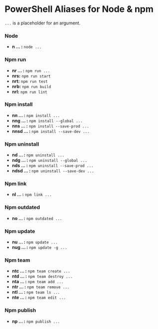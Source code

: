# PowerShell Aliases for Node & npm

`...` is a placeholder for an argument.

### Node
- **n ... :** `node ...`

### Npm run
- **nr ... :** `npm run ...`
- **nrs:** `npm run start`
- **nrt:** `npm run test`
- **nrb:** `npm run build`
- **nrl:** `npm run lint`

### Npm install
- **nn ... :** `npm install ...`
- **nng ... :** `npm install --global ...`
- **nns ... :** `npm install --save-prod ...`
- **nnsd ... :** `npm install --save-dev ...`

### Npm uninstall
- **nd ... :** `npm uninstall ...`
- **ndg ... :** `npm uninstall --global ...`
- **nds ... :** `npm uninstall --save-prod ...`
- **ndsd ... :** `npm uninstall --save-dev ...`

### Npm link
- **nl ... :** `npm link ...`

### Npm outdated
- **no ... :** `npm outdated ...`

### Npm update
- **nu ... :** `npm update ...`
- **nug ... :** `npm update -g ...`

### Npm team
- **ntc ... :** `npm team create ...`
- **ntd ... :** `npm team destroy ...`
- **nta ... :** `npm team add ...`
- **ntr ... :** `npm team remove ...`
- **ntl ... :** `npm team ls ...`
- **nte ... :** `npm team edit ...`

### Npm publish
- **np ... :** `npm publish ...`
